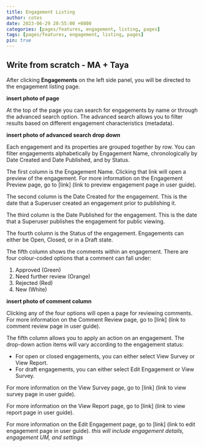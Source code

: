```yaml
---
title: Engagement Listing
author: cotes
date: 2023-06-29 20:55:00 +0800
categories: [pages/features, engagement, listing, pages]
tags: [pages/features, engagement, listing, pages]
pin: true
---
```


## Write from scratch - MA + Taya

After clicking **Engagements** on the left side panel, you will be directed to the engagement listing page.  

**insert photo of page**

At the top of the page you can search for engagements by name or through the advanced search option. The advanced search allows you to filter results based on different engagement characteristics (metadata).  

**insert photo of advanced search drop down**

Each engagement and its properties are grouped together by row. You can filter engagements alphabetically by Engagement Name, chronologically by Date Created and Date Published, and by Status.

The first column is the Engagement Name. Clicking that link will open a preview of the engagement. For more information on the Engagement Preview page, go to [link] (link to preview engagement page in user guide).

The second column is the Date Created for the engagement. This is the date that a Superuser created an engagement prior to publishing it.  

The third column is the Date Published for the engagement. This is the date that a Superuser publishes the engagement for public viewing.  

The fourth column is the Status of the engagement. Engagements can either be Open, Closed, or in a Draft state.  

The fifth column shows the comments within an engagement. There are four colour-coded options that a comment can fall under:
1. Approved (Green)
2. Need further review (Orange)
3. Rejected (Red)
4. New (White)

**insert photo of comment column** 

Clicking any of the four options will open a page for reviewing comments. For more information on the Comment Review page, go to [link] (link to comment review page in user guide).

The fifth column allows you to apply an action on an engagement. The drop-down action items will vary according to the engagement status:
- For open or closed engagements, you can either select View Survey or View Report. 
- For draft engagements, you can either select Edit Engagement or View Survey.

For more information on the View Survey page, go to [link] (link to view survey page in user guide).  

For more information on the View Report page, go to [link] (link to view report page in user guide).  

For more information on the Edit Engagement page, go to [link] (link to edit engagement page in user guide). *this will include engagement details, engagement UM, and settings*


